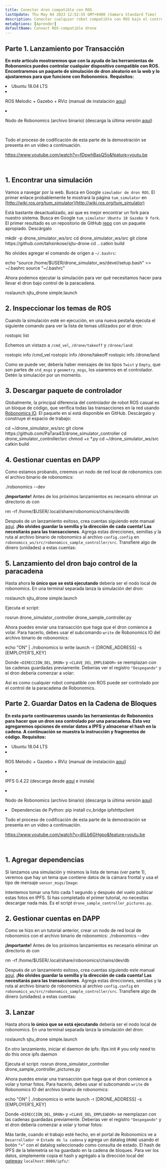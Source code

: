 ```yaml
---
title: Conectar dron compatible con ROS
lastUpdate: Thu May 04 2023 12:52:55 GMT+0400 (Samara Standard Time)
description: Conectar cualquier robot compatible con ROS bajo el control de la paracadena de Robonomics.
metaOptions: [Aprender]
defaultName: Connect ROS-compatible drone
---
```



## Parte 1. Lanzamiento por Transacción

**En este artículo mostraremos que con la ayuda de las herramientas de Robonomics puedes controlar cualquier dispositivo compatible con ROS. Encontraremos un paquete de simulación de dron aleatorio en la web y lo ajustaremos para que funcione con Robonomics.**
**Requisitos:**

<List>

<li>Ubuntu 18.04 LTS</li>

<li class="flex">

ROS Melodic + Gazebo + RViz (manual de instalación [aquí](http://wiki.ros.org/melodic/Instalación))

</li>

<li class="flex">

Nodo de Robonomics (archivo binario) (descarga la última versión [aquí](https://github.com/airalab/robonomics/releases))

</li>

</List>

<br/>

Todo el proceso de codificación de esta parte de la demostración se presenta en un video a continuación.

https://www.youtube.com/watch?v=fDpwhBasQ5o&feature=youtu.be

<br/>

## 1. Encontrar una simulación
Vamos a navegar por la web. Busca en Google `simulador de dron ROS`. El primer enlace probablemente te mostrará la página `tum_simulator` en [http://wiki.ros.org/tum_simulator](http://wiki.ros.org/tum_simulator)


<LessonImages imageClasses="mb" src="connect-any-ros-compatible-drone/tum_simulator.jpg" alt="tum_simulator"/>

Está bastante desactualizado, así que es mejor encontrar un fork para nuestro sistema. Busca en Google `tum_simulator Ubuntu 18 Gazebo 9 fork`. El primer resultado es un repositorio de GitHub [repo](https://github.com/tahsinkose/sjtu-drone) con un paquete apropiado. Descárgalo

<LessonCodeWrapper language="bash">
mkdir -p drone_simulator_ws/src
cd drone_simulator_ws/src
git clone https://github.com/tahsinkose/sjtu-drone
cd ..
catkin build
</LessonCodeWrapper>

No olvides agregar el comando de origen a `~/.bashrc`:

<LessonCodeWrapper language="bash" codeClass="big-code">
echo "source /home/$USER/drone_simulator_ws/devel/setup.bash" >> ~/.bashrc
source "~/.bashrc"
</LessonCodeWrapper>

Ahora podemos ejecutar la simulación para ver qué necesitamos hacer para llevar el dron bajo control de la paracadena.

<LessonCodeWrapper language="bash">
roslaunch sjtu_drone simple.launch
</LessonCodeWrapper>

## 2. Inspeccionar los temas de ROS
Cuando la simulación esté en ejecución, en una nueva pestaña ejecuta el siguiente comando para ver la lista de temas utilizados por el dron:

<LessonCodeWrapper language="bash">
rostopic list
</LessonCodeWrapper>

Echemos un vistazo a `/cmd_vel`, `/drone/takeoff` y `/drone/land`:

<LessonCodeWrapper language="bash">
rostopic info /cmd_vel
rostopic info /drone/takeoff
rostopic info /drone/land
</LessonCodeWrapper>

<LessonImages imageClasses="mb" src="connect-any-ros-compatible-drone/topics_info.jpg" alt="topics_info"/>

Como se puede ver, debería haber mensajes de los tipos `Twist` y `Empty`, que son partes de `std_msgs` y `geometry_msgs`, los usaremos en el controlador. Detén la simulación por un momento.

## 3. Descargar paquete de controlador
Globalmente, la principal diferencia del controlador de robot ROS casual es un bloque de código, que verifica todas las transacciones en la red usando [Robonomics IO](https://wiki.robonomics.network/docs/rinterface/). El paquete en sí está disponible en GitHub. Descárgalo y construye el espacio de trabajo:

<LessonCodeWrapper language="bash">
cd ~/drone_simulator_ws/src
git clone https://github.com/PaTara43/drone_simulator_controller
cd drone_simulator_controller/src
chmod +x *.py
cd ~/drone_simulator_ws/src
catkin build
</LessonCodeWrapper>

## 4. Gestionar cuentas en DAPP
Como estamos probando, creemos un nodo de red local de robonomics con el archivo binario de robonomics:

<LessonCodeWrapper language="bash">
./robonomics --dev
</LessonCodeWrapper>

**¡Importante!** Antes de los próximos lanzamientos es necesario eliminar un directorio `db` con

<LessonCodeWrapper language="bash" codeClass="big-code">
rm -rf /home/$USER/.local/share/robonomics/chains/dev/db
</LessonCodeWrapper>

Después de un lanzamiento exitoso, crea cuentas siguiendo este manual [aquí](https://wiki.robonomics.network/docs/create-account-in-dapp/). **¡No olvides guardar la semilla y la dirección de cada cuenta! Las necesitarás para las transacciones**. Agrega estas direcciones, semillas y la ruta al archivo binario de robonomics al archivo `config.config` en `robonomics_ws/src/robonomics_sample_controller/src`. Transfiere algo de dinero (unidades) a estas cuentas:

<LessonImages imageClasses="mb" src="connect-any-ros-compatible-drone/balances.jpg" alt="balances"/>

## 5. Lanzamiento del dron bajo control de la paracadena

Hasta ahora **lo único que se está ejecutando** debería ser el nodo local de robonomics. En una terminal separada lanza la simulación del dron:

<LessonCodeWrapper language="bash">
roslaunch sjtu_drone simple.launch
</LessonCodeWrapper>

Ejecuta el script:

<LessonCodeWrapper language="bash" codeClass="big-code">
rosrun drone_simulator_controller drone_sample_controller.py
</LessonCodeWrapper>

<LessonImages imageClasses="mb" src="connect-any-ros-compatible-drone/launched_drone.jpg" alt="launched_drone"/>

Ahora puedes enviar una transacción que haga que el dron comience a volar. Para hacerlo, debes usar el subcomando `write` de Robonomics IO del archivo binario de robonomics:

<LessonCodeWrapper language="bash" codeClass="big-code">
echo "ON" | ./robonomics io write launch -r [DRONE_ADDRESS] -s [EMPLOYER’S_KEY]
</LessonCodeWrapper>

Donde `<DIRECCIÓN_DEL_DRON>` y `<CLAVE_DEL_EMPLEADOR>` se reemplazan con las cadenas guardadas previamente.
Deberías ver el registro `"Despegando"` y el dron debería comenzar a volar:

<LessonImages imageClasses="mb" src="connect-any-ros-compatible-drone/flying.jpg" alt="flying"/>

Así es como cualquier robot compatible con ROS puede ser controlado por el control de la paracadena de Robonomics.


##  Parte 2. Guardar Datos en la Cadena de Bloques

**En esta parte continuaremos usando las herramientas de Robonomics para hacer que un dron sea controlado por una paracadena. Esta vez agregaremos opciones de enviar datos a IPFS y almacenar el hash en la cadena. A continuación se muestra la instrucción y fragmentos de código. Requisitos:**

<List>

<li>Ubuntu 18.04 LTS</li>

<li class="flex">

ROS Melodic + Gazebo + RViz (manual de instalación [aquí](http://wiki.ros.org/melodic/Instalación))
</li>

<li class="flex">

IPFS 0.4.22 (descarga desde [aquí](https://dist.ipfs.io/go-ipfs/v0.4.22/go-ipfs_v0.4.22_linux-386.tar.gz) e instala)
</li>

<li class="flex">

Nodo de Robonomics (archivo binario) (descarga la última versión [aquí](https://github.com/airalab/robonomics/releases))
</li>

<li>Dependencias de Python:
<LessonCodeWrapper language="bash">
pip install cv_bridge ipfshttpclient
</LessonCodeWrapper>
</li>

</List>

Todo el proceso de codificación de esta parte de la demostración se presenta en un video a continuación.

https://www.youtube.com/watch?v=dliLb6GHgpo&feature=youtu.be

<br/>

## 1. Agregar dependencias
Si lanzamos una simulación y miramos la lista de temas (ver parte 1), veremos que hay un tema que contiene datos de la cámara frontal y usa el tipo de mensaje `sensor_msgs/Image`:

<LessonImages imageClasses="mb" src="connect-any-ros-compatible-drone/front_camera.jpg" alt="front_camera"/>

Intentemos tomar una foto cada 1 segundo y después del vuelo publicar estas fotos en IPFS. Si has completado el primer tutorial, no necesitas descargar nada más. Es el script `drone_sample_controller_pictures.py`.

## 2. Gestionar cuentas en DAPP
Como se hizo en un tutorial anterior, crear un nodo de red local de robonomics con el archivo binario de robonomics:
<LessonCodeWrapper language="bash">
./robonomics --dev
</LessonCodeWrapper>

**¡Importante!** Antes de los próximos lanzamientos es necesario eliminar un directorio `db` con

<LessonCodeWrapper language="bash" codeClass="big-code">
rm -rf /home/$USER/.local/share/robonomics/chains/dev/db
</LessonCodeWrapper>

Después de un lanzamiento exitoso, crea cuentas siguiendo este manual [aquí](https://wiki.robonomics.network/docs/create-account-in-dapp/). **¡No olvides guardar la semilla y la dirección de cada cuenta! Las necesitarás para las transacciones**. Agrega estas direcciones, semillas y la ruta al archivo binario de robonomics al archivo `config.config` en `robonomics_ws/src/robonomics_sample_controller/src`. Transfiere algo de dinero (unidades) a estas cuentas:

<LessonImages imageClasses="mb" src="connect-any-ros-compatible-drone/balances.jpg" alt="balances"/>

## 3. Lanzar
Hasta ahora **lo único que se está ejecutando** debería ser el nodo local de robonomics. En una terminal separada lanza la simulación del dron:

<LessonCodeWrapper language="bash">
roslaunch sjtu_drone simple.launch
</LessonCodeWrapper>

En otro lanzamiento, iniciar el daemon de ipfs:
<LessonCodeWrapper language="bash">
ifps init # you only need to do this once
ipfs daemon
</LessonCodeWrapper>

Ejecuta el script:
<LessonCodeWrapper language="bash" codeClass="big-code">
rosrun drone_simulator_controller drone_sample_controller_pictures.py
</LessonCodeWrapper>

Ahora puedes enviar una transacción que haga que el dron comience a volar y tomar fotos. Para hacerlo, debes usar el subcomando `write` de Robonomics IO del archivo binario de robonomics:

<LessonCodeWrapper language="bash" codeClass="big-code">
echo "ON" | ./robonomics io write launch -r [DRONE_ADDRESS] -s [EMPLOYER’S_KEY]
</LessonCodeWrapper>

Donde `<DIRECCIÓN_DEL_DRON>` y `<CLAVE_DEL_EMPLEADOR>` se reemplazan con las cadenas guardadas previamente.
Deberías ver el registro `"Despegando"` y el dron debería comenzar a volar y tomar fotos:

<LessonImages imageClasses="mb" src="connect-any-ros-compatible-drone/flying_picturing.jpg" alt="flying_picturing"/>

Más tarde, cuando el trabajo esté hecho, en el portal de Robonomics ve a `Desarrollador` -> `Estado de la cadena` y agrega un datalog `DRONE` usando el botón `“+”` con el datalog seleccionado como consulta de estado. El hash de IPFS de la telemetría se ha guardado en la cadena de bloques. Para ver los datos, simplemente copia el hash y agrégalo a la dirección local del [gateway](https://gateway.ipfs.io/ipfs/QmeYYwD4y4DgVVdAzhT7wW5vrvmbKPQj8wcV2pAzjbj886/docs/getting-started/) `localhost:8080/ipfs/`:


<LessonImages imageClasses="mb" src="connect-any-ros-compatible-drone/datalog.jpg" alt="Voila"/>